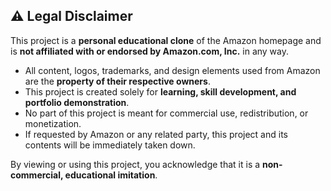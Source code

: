 ## ⚠️ Legal Disclaimer

This project is a **personal educational clone** of the Amazon homepage and is **not affiliated with or endorsed by Amazon.com, Inc.** in any way.

- All content, logos, trademarks, and design elements used from Amazon are the **property of their respective owners**.
- This project is created solely for **learning, skill development, and portfolio demonstration**.
- No part of this project is meant for commercial use, redistribution, or monetization.
- If requested by Amazon or any related party, this project and its contents will be immediately taken down.

By viewing or using this project, you acknowledge that it is a **non-commercial, educational imitation**.
